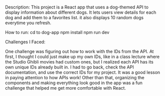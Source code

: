 Description:
This project is a React app that uses a dog-themed API to display information about different dogs. It lets users view details for each dog and add them to a favorites list. it also displays 10 random dogs everytime you refresh. 

How to run: 
cd to dog-app 
npm install 
npm run dev 

Challenges I Faced:

One challenge was figuring out how to work with the IDs from the API. At first, I thought I could just make up my own IDs, like in a class lecture where the Studio Ghibli movies had custom ones, but I realized each API has its own unique IDs already built in. I had to go back, check the API documentation, and use the correct IDs for my project. It was a good lesson in paying attention to how APIs work! Other than that, organizing the components and making everything look good in the app was a fun challenge that helped me get more comfortable with React.

